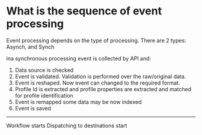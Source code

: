 # What is the sequence of event processing

Event processing depends on the type of processing. There are 2 types: Asynch, and Synch

ina synchronous processing event is collected by API and:

1. Data source is checked
2. Event  is validated. Validation is performed over the raw/original data.
3. Event is reshaped. Now event can changed to the required format.  
4. Profile Id is extracted and profile properties are extracted and matched for profile identification
5. Event is remapped some data may be now indexed
6.  Event is saved

---
Workflow starts
Dispatching to destinations start
